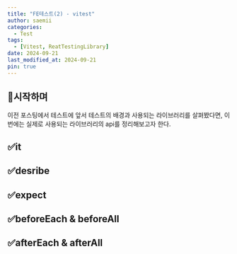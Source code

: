 ```yaml
---
title: "FE테스트(2) - vitest"
author: saemii
categories:
  - Test
tags:
  - [Vitest, ReatTestingLibrary]
date: 2024-09-21
last_modified_at: 2024-09-21
pin: true
---
```


## 📌시작하며

이전 포스팅에서 테스트에 앞서 테스트의 배경과 사용되는 라이브러리를 살펴봤다면, 이번에는 실제로 사용되는 라이브러리의 api를 정리해보고자 한다.

## ✅it

## ✅desribe

## ✅expect

## ✅beforeEach & beforeAll

## ✅afterEach & afterAll
